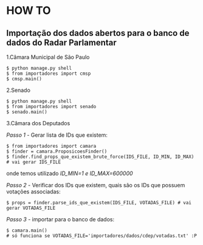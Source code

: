 HOW TO
===========

Importação dos dados abertos para o banco de dados do Radar Parlamentar
-------------------------------------------------------------------------

1.Câmara Municipal de São Paulo

    $ python manage.py shell
    $ from importadores import cmsp
    $ cmsp.main()

2.Senado

    $ python manage.py shell
    $ from importadores import senado
    $ senado.main()

3.Câmara dos Deputados

*Passo 1* - Gerar lista de IDs que existem:

    $ from importadores import camara
    $ finder = camara.ProposicoesFinder()
    $ finder.find_props_que_existem_brute_force(IDS_FILE, ID_MIN, ID_MAX) # vai gerar IDS_FILE

onde temos utilizado *ID_MIN=1 e ID_MAX=600000*

*Passo 2* - Verificar dos IDs que existem, quais são os IDs que possuem votações associadas:

    $ props = finder.parse_ids_que_existem(IDS_FILE, VOTADAS_FILE) # vai gerar VOTADAS_FILE

*Passo 3* - importar para o banco de dados:

    $ camara.main()
    # só funciona se VOTADAS_FILE='importadores/dados/cdep/votadas.txt' :P

